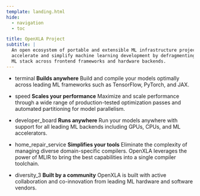```yaml
---
template: landing.html
hide:
  - navigation
  - toc

title: OpenXLA Project
subtitle: |
  An open ecosystem of portable and extensible ML infrastructure projects that
  accelerate and simplify machine learning development by defragmenting the
  ML stack across frontend frameworks and hardware backends.
---
```


<div class="oxla-features-list" markdown>

+ <span class="material-icon">terminal</span>
  **Builds anywhere**
  Build and compile your models optimally across leading ML frameworks
  such as TensorFlow, PyTorch, and JAX.

+ <span class="material-icon">speed</span>
  **Scales your performance**
  Maximize and scale performance through a wide range of production-tested
  optimization passes and automated partitioning for model parallelism.

+ <span class="material-icon">developer_board</span>
  **Runs anywhere**
  Run your models anywhere with support for all leading ML backends
  including GPUs, CPUs, and ML accelerators.

+ <span class="material-icon">home_repair_service</span>
  **Simplifies your tools**
  Eliminate the complexity of managing diverse domain-specific compilers.
  OpenXLA leverages the power of MLIR to bring the best capabilities into
  a single compiler toolchain.

+ <span class="material-icon">diversity_3</span>
  **Built by a community**
  OpenXLA is built with active collaboration and co-innovation from
  leading ML hardware and software vendors.

</div>
